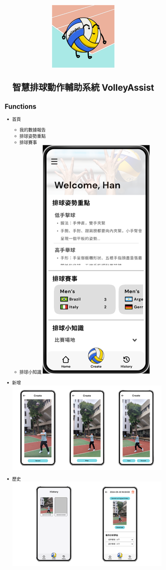 <div align="center">
<img width="200" src="./img/logo.png" alt="icon"/>
  
<h1 align="center">智慧排球動作輔助系統 VolleyAssist</h1>
</div>

## Functions
- 首頁
  - 我的數據報告
  - 排球姿勢重點
  - 排球賽事
  - 排球小知識
  ![home](/img/home.png)

- 新增
  ![create](/img/create.png)

- 歷史
  ![history](/img/history.png)
